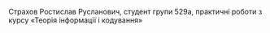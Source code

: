 Страхов Ростислав Русланович, студент групи 529а,
практичні роботи з курсу «Теорія інформації і кодування»